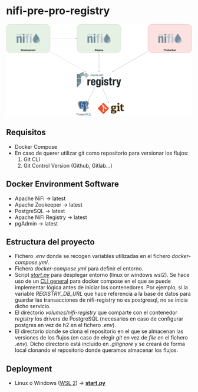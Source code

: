 # nifi-pre-pro-registry

![Index Management](/assets/arquitecture.png)

## Requisitos
- Docker Compose
- En caso de querer utilizar git como repositorio para versionar los flujos:
    1. Git CLI
    2. Git Control Version (Github, Gitlab...)

## Docker Environment Software
- Apache NiFi &rarr; latest
- Apache Zookeeper &rarr; latest
- PostgreSQL &rarr; latest
- Apache NiFi Registry &rarr; latest
- pgAdmin &rarr; latest

## Estructura del proyecto
- Fichero *.env* donde se recogen variables utilizadas en el fichero *docker-compose.yml*.
- Fichero *docker-compose.yml* para definir el entorno.
- Script [*start.py*](https://github.com/itarano/nifi-pre-pro-registry/blob/master/start.py) para desplegar entorno (linux or windows wsl2). Se hace uso de un [CLI general](https://gist.github.com/itarano/bcfbc671072635acdce6e4fa444d65af) para docker compose en el que se puede implementar lógica antes de iniciar los contenedores. Por ejemplo, si la variable *REGISTRY_DB_URL* que hace referencia a la base de datos para guardar las transacciones de nifi-registry no es postgresql, no se inicia dicho servicio.
- El directorio *volumes/nifi-registry* que comparte con el contenedor *registry* los drivers de PostgreSQL (necesarios en caso de configurar postgres en vez de h2 en el fichero *.env*).
- El directorio donde se clona el repositorio en el que se almacenan las versiones de los flujos (en caso de elegir *git* en vez de *file* en el fichero *.env*). Dicho directorio está incluido en *.gitignore* y se creará de forma local clonando el repositorio donde queramos almacenar los flujos.

## Deployment
- Linux o Windows ([WSL 2](https://devblogs.microsoft.com/commandline/announcing-wsl-2/)) &rarr; [**start.py**](https://github.com/itarano/nifi-pre-pro-registry/blob/master/start.py)
